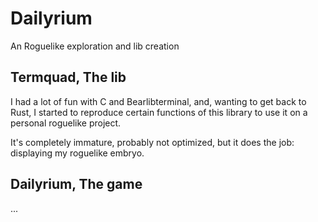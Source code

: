 # Dailyrium
An Roguelike exploration and lib creation


## Termquad, The lib
I had a lot of fun with C and Bearlibterminal, and, wanting to get back to Rust, I started to reproduce certain functions of this library to use it on a personal roguelike project.

It's completely immature, probably not optimized, but it does the job: displaying my roguelike embryo.

## Dailyrium, The game
...
